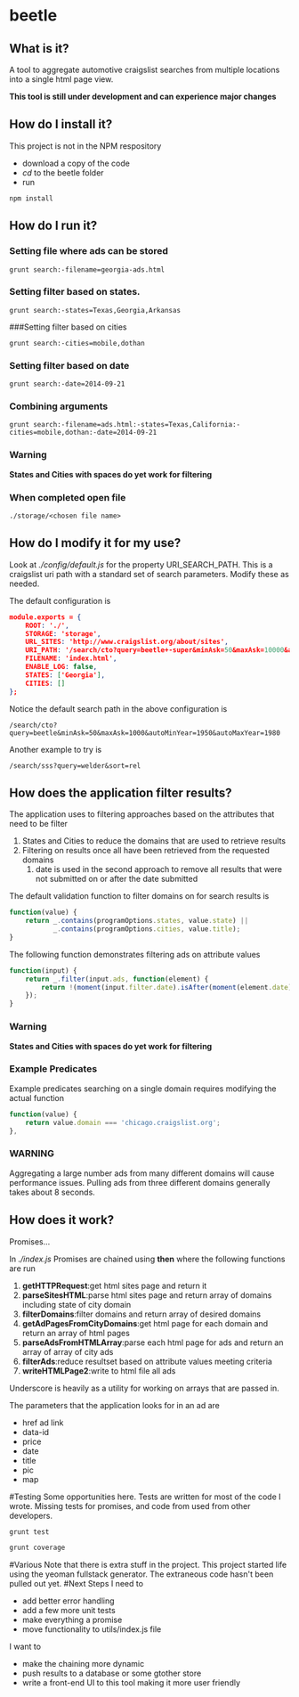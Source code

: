 beetle
======
## What is it?
A tool to aggregate automotive craigslist searches from multiple locations into a single html page view.

**This tool is still under development and can experience major changes**

## How do I install it?
This project is not in the NPM respository
* download a copy of the code
* *cd* to the beetle folder
* run 
```
npm install
```
## How do I run it?
### Setting file where ads can be stored
```
grunt search:-filename=georgia-ads.html
```

### Setting filter based on states.
```
grunt search:-states=Texas,Georgia,Arkansas
```

###Setting filter based on cities
```
grunt search:-cities=mobile,dothan
```

### Setting filter based on date
```
grunt search:-date=2014-09-21
```

### Combining arguments
```
grunt search:-filename=ads.html:-states=Texas,California:-cities=mobile,dothan:-date=2014-09-21
```

### Warning
**States and Cities with spaces do yet work for filtering**

### When completed open file
```
./storage/<chosen file name>
```

## How do I modify it for my use?
Look at *./config/default.js* for the property URI_SEARCH_PATH.  This is a craigslist uri path with a standard set of search parameters.  Modify these as needed.

The default configuration is
```json
module.exports = {
    ROOT: './',
    STORAGE: 'storage',
    URL_SITES: 'http://www.craigslist.org/about/sites',
    URI_PATH: '/search/cto?query=beetle+-super&minAsk=50&maxAsk=10000&autoMinYear=1955&autoMaxYear=1975',
    FILENAME: 'index.html',
    ENABLE_LOG: false,
    STATES: ['Georgia'],
    CITIES: []
};
```

Notice the default search path in the above configuration is
```
/search/cto?query=beetle&minAsk=50&maxAsk=1000&autoMinYear=1950&autoMaxYear=1980
```

Another example to try is
```
/search/sss?query=welder&sort=rel
```

## How does the application filter results?
The application uses to filtering approaches based on the attributes that need to be filter
1. States and Cities to reduce the domains that are used to retrieve results
2. Filtering on results once all have been retrieved from the requested domains
    1. date is used in the second approach to remove all results that were not submitted on or after the date submitted 

The default validation function to filter domains on for search results is
```js
function(value) {
    return _.contains(programOptions.states, value.state) || 
           _.contains(programOptions.cities, value.title);
}
```

The following function demonstrates filtering ads on attribute values
```js
function(input) {
    return _.filter(input.ads, function(element) {
        return !(moment(input.filter.date).isAfter(moment(element.date)));
    });
}
```

### Warning
**States and Cities with spaces do yet work for filtering**

### Example Predicates
Example predicates searching on a single domain requires modifying the actual function
```js
function(value) {
    return value.domain === 'chicago.craigslist.org';
},
```
### WARNING
Aggregating a large number ads from many different domains will cause performance issues.  Pulling ads from three different domains generally takes about 8 seconds.

## How does it work?
Promises...

In *./index.js* Promises are chained using **then** where the following functions are run

1. **getHTTPRequest**:get html sites page and return it
2. **parseSitesHTML**:parse html sites page and return array of domains including state of city domain
3. **filterDomains**:filter domains and return array of desired domains
4. **getAdPagesFromCityDomains**:get html page for each domain and return an array of html pages
5. **parseAdsFromHTMLArray**:parse each html page for ads and return an array of array of city ads
6. **filterAds**:reduce resultset based on attribute values meeting criteria
7. **writeHTMLPage2**:write to html file all ads

Underscore is heavily as a utility for working on arrays that are passed in.

The parameters that the application looks for in an ad are
* href ad link
* data-id
* price
* date
* title
* pic
* map

#Testing
Some opportunities here.  Tests are written for most of the code I wrote.  Missing tests for promises, and code from used from other developers.
```js
grunt test

grunt coverage
```

#Various
Note that there is extra stuff in the project.  This project started life using the yeoman fullstack generator.  The extraneous code hasn't been pulled out yet.
#Next Steps
I need to 
* add better error handling
* add a few more unit tests
* make everything a promise
* move functionality to utils/index.js file

I want to
* make the chaining more dynamic
* push results to a database or some gtother store
* write a front-end UI to this tool making it more user friendly
